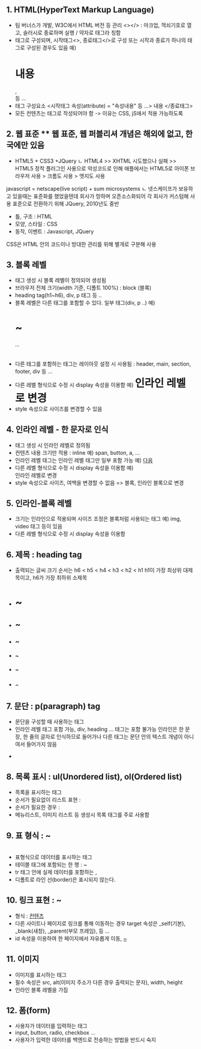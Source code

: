 ## 1. HTML(HyperText Markup Language)
- 팀 버너스가 개발, W3C에서 HTML 버전 등 관리
  <></> : 마크업, 꺽쇠기호로 열고, 슬러시로 종료하며 실행 / 약자로 태그라 칭함
- 태그로 구성되며, 시작태그<>, 종료태그</>로 구성
  또는 시작과 종료가 하나의 태그로 구성된 경우도 있음
  예) <h1>내용</h1>, <br/> 등 ...
- 태그 구성요소
  <시작태그 속성(attribute) = "속성내용" 등 ...> 내용 </종료태그>
- 모든 컨텐츠는 태그로 작성되어야 함 -> 이유는 CSS, jS에서 적용 가능하도록



## 2. 웹 표준 ** 웹 표준, 웹 퍼블리셔 개념은 해외에 없고, 한국에만 있음
- HTML5 + CSS3 +JQuery
ㄴ HTML4 >> XHTML 시도했으나 실패 >> HTML5 정착
   플러그인 사용으로 악성코드로 인해 애플에서는 HTML5로 아이폰 브라우저 사용 > 크롬도 사용 > 엣지도 사용

javascript = netscape(live script) +  sum microsystems
ㄴ 넷스케이프가 보유하고 있을때는 표준화를 했었을텐데 회사가 망하며 오픈소스화되어 각 회사가 커스텀해 사용
   표준으로 전환하기 위해 JQuery, 2010년도 중반

- 틀, 구조 : HTML
- 모양, 스타일 : CSS
- 동작, 이벤트 : Javascript, JQuery

CSS은 HTML 안의 코드이나 방대한 관리를 위해 별개로 구분해 사용



## 3. 블록 레벨
- 태그 생성 시 블록 레벨이 정의되어 생성됨
- 브라우저 전체 크기(width 기준, 디폴트 100%) : block (블록)
- heading tag(h1~h6), div, p 태그 등 ..
- 블록 레벨은 다른 태그를 포함할 수 있다. 일부 태그(div, p ..)
  예)
    <div>
        <h1>~<h6>
        ...
    </div>
- 다른 태그를 포함하는 태그는 레이아웃 설정 시 사용됨
  : header, main, section, footer, div 등 ...
- 다른 레벨 형식으로 수정 시 display 속성을 이용함
  예)
  <h1 style="display: inline;">인라인 레벨로 변경</h1>
- style 속성으로 사이즈를 변경할 수 있음



## 4. 인라인 레벨 - 한 문자로 인식
- 태그 생성 시 인라인 레벨로 정의됨
- 컨텐츠 내용 크기만 적용 : inline
  예) span, button, a, ...
- 인라인 레벨 태그는 인라인 레벨 태그만 일부 포함 가능
  예)
  <span> <a href="#">다음</a> </span>
- 다른 레벨 형식으로 수정 시 display 속성을 이용함
  예)
  <span style="display: block;">인라인 레벨로 변경</span>
- style 속성으로 사이즈, 여백을 변경할 수 없음 => 블록, 인라인 블록으로 변경



## 5. 인라인-블록 레벨
- 크기는 인라인으로 적용되며 사이즈 조정은 블록처럼 사용되는 태그
  예) img, video 태그 등이 있음
- 다른 레벨 형식으로 수정 시 display 속성을 이용함


## 6. 제목 : heading tag
- 출력되는 글씨 크기 순서는 h6 < h5 < h4 < h3 < h2 < h1
  h1이 가장 최상위 대제목이고, h6가 가장 최하위 소제목
- <h1> ~ </h1>
- <h2> ~ </h2>
- <h3> ~ </h3>
- <h4> ~ </h4>
- <h5> ~ </h5>
- <h6> ~ </h6>



## 7. 문단 : p(paragraph) tag
- 문단을 구성할 때 사용하는 태그
- 인라인 레벨 태그 포함 가능, div, heading ... 태그는 포함 불가능
  인라인은 한 문장, 한 줄의 글자로 인식하므로 들어가나 다른 태그는 문단 안의 텍스트 개념이 아니여서 들어가지 않음
- <p></p>



## 8. 목록 표시 : ul(Unordered list), ol(Ordered list)
- 목록을 표시하는 태그
- 순서가 필요없이 리스트 표현 : <ul></ul>
- 순서가 필요한 경우 : <ol></ol>
- 메뉴리스트, 이미지 리스트 등 생성시 목록 태그를 주로 사용함



## 9. 표 형식 : <table> ~ </table>
- 표형식으로 데이터를 표시하는 태그
- 테이블 태그에 포함되는 한 행 : <tr> ~ </tr>
- tr 태그 안에 실제 데이터를 포함하는 <th>, <td>
- 디폴트로 라인 선(border)은 표시되지 않는다.



## 10. 링크 표현<Anchor> : <a> ~ </a>
- 형식 : <a href="절대/상대 경로" target="">컨텐츠</a>
- 다른 사이트나 페이지로 링크를 통해 이동하는 경우
  target 속성은 _self(기본), _blank(새창), _parent(부모 프레임), 등 ...
- id 속성을 이용하여 한 페이지에서 자유롭게 이동, <a href="#아이디"> ~ </a>



## 11. 이미지
- 이미지를 표시하는 태그
- 필수 속성은 src, alt(이미지 주소가 다른 경우 출력되는 문자), width, height
- 인라인 블록 레벨을 가짐



## 12. 폼(form)
- 사용자가 데이터를 입력하는 태그
- input, button, radio, checkbox ...
- 사용자가 입력한 데이터를 백엔드로 전송하는 방법을 반드시 숙지




